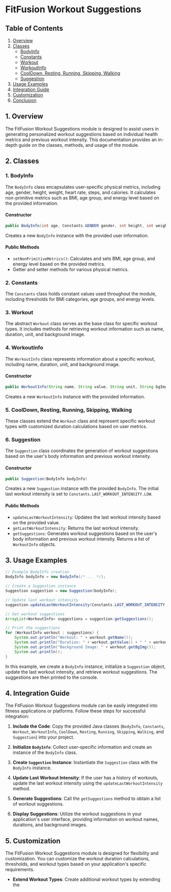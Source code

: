 # FitFusion Workout Suggestions

## Table of Contents

1. [Overview](#overview)
2. [Classes](#classes)
   - [BodyInfo](#1-bodyinfo)
   - [Constants](#2-constants)
   - [Workout](#3-workout)
   - [WorkoutInfo](#4-workoutinfo)
   - [CoolDown, Resting, Running, Skipping, Walking](#5-cooldown-resting-running-skipping-walking)
   - [Suggestion](#6-suggestion)
3. [Usage Examples](#usage-examples)
4. [Integration Guide](#integration-guide)
5. [Customization](#customization)
6. [Conclusion](#conclusion)

## 1. Overview

The FitFusion Workout Suggestions module is designed to assist users in generating personalized workout suggestions based on individual health metrics and previous workout intensity. This documentation provides an in-depth guide on the classes, methods, and usage of the module.

## 2. Classes

### 1. BodyInfo

The `BodyInfo` class encapsulates user-specific physical metrics, including age, gender, height, weight, heart rate, steps, and calories. It calculates non-primitive metrics such as BMI, age group, and energy level based on the provided information.

#### Constructor

``` java
public BodyInfo(int age, Constants.GENDER gender, int height, int weight, int currHeartRate, int avgHeartRate, int currRespRate, int avgRespRate, int currSteps, int targetSteps, int currCalories, int targetCalories)
```

Creates a new `BodyInfo` instance with the provided user information.

#### Public Methods

- `setNonPrimitiveMetrics()`: Calculates and sets BMI, age group, and energy level based on the provided metrics.
- Getter and setter methods for various physical metrics.

### 2. Constants

The `Constants` class holds constant values used throughout the module, including thresholds for BMI categories, age groups, and energy levels.

### 3. Workout

The abstract `Workout` class serves as the base class for specific workout types. It includes methods for retrieving workout information such as name, duration, unit, and background image.

### 4. WorkoutInfo

The `WorkoutInfo` class represents information about a specific workout, including name, duration, unit, and background image.

#### Constructor

``` java
public WorkoutInfo(String name, String value, String unit, String bgImg)
```

Creates a new `WorkoutInfo` instance with the provided information.

### 5. CoolDown, Resting, Running, Skipping, Walking

These classes extend the `Workout` class and represent specific workout types with customized duration calculations based on user metrics.

### 6. Suggestion

The `Suggestion` class coordinates the generation of workout suggestions based on the user's body information and previous workout intensity.

#### Constructor

``` java
public Suggestion(BodyInfo bodyInfo)
```

Creates a new `Suggestion` instance with the provided `BodyInfo`. The initial last workout intensity is set to `Constants.LAST_WORKOUT_INTENSITY.LOW`.

#### Public Methods

- `updateLastWorkoutIntensity`: Updates the last workout intensity based on the provided value.
- `getLastWorkoutIntensity`: Returns the last workout intensity.
- `getSuggestions`: Generates workout suggestions based on the user's body information and previous workout intensity. Returns a list of `WorkoutInfo` objects.

## 3. Usage Examples

``` java
// Example BodyInfo creation
BodyInfo bodyInfo = new BodyInfo(/* ... */);

// Create a Suggestion instance
Suggestion suggestion = new Suggestion(bodyInfo);

// Update last workout intensity
suggestion.updateLastWorkoutIntensity(Constants.LAST_WORKOUT_INTENSITY.MEDIUM);

// Get workout suggestions
ArrayList<WorkoutInfo> suggestions = suggestion.getSuggestions();

// Print the suggestions
for (WorkoutInfo workout : suggestions) {
    System.out.println("Workout: " + workout.getName());
    System.out.println("Duration: " + workout.getValue() + " " + workout.getUnit());
    System.out.println("Background Image: " + workout.getBgImg());
    System.out.println();
}
```

In this example, we create a `BodyInfo` instance, initialize a `Suggestion` object, update the last workout intensity, and retrieve workout suggestions. The suggestions are then printed to the console.

## 4. Integration Guide

The FitFusion Workout Suggestions module can be easily integrated into fitness applications or platforms. Follow these steps for successful integration:

1. **Include the Code**: Copy the provided Java classes (`BodyInfo`, `Constants`, `Workout`, `WorkoutInfo`, `CoolDown`, `Resting`, `Running`, `Skipping`, `Walking`, and `Suggestion`) into your project.

2. **Initialize `BodyInfo`**: Collect user-specific information and create an instance of the `BodyInfo` class.

3. **Create `Suggestion` Instance**: Instantiate the `Suggestion` class with the `BodyInfo` instance.

4. **Update Last Workout Intensity**: If the user has a history of workouts, update the last workout intensity using the `updateLastWorkoutIntensity` method.

5. **Generate Suggestions**: Call the `getSuggestions` method to obtain a list of workout suggestions.

6. **Display Suggestions**: Utilize the workout suggestions in your application's user interface, providing information on workout names, durations, and background images.

## 5. Customization

The FitFusion Workout Suggestions module is designed for flexibility and customization. You can customize the workout duration calculations, thresholds, and workout types based on your application's specific requirements.

- **Extend Workout Types**: Create additional workout types by extending the